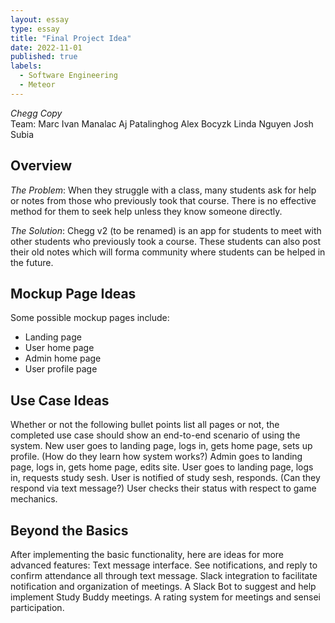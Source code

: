 ```yaml
---
layout: essay
type: essay
title: "Final Project Idea"
date: 2022-11-01
published: true
labels:
  - Software Engineering
  - Meteor
---
```


*Chegg Copy*
<br>
Team: 
Marc Ivan Manalac
Aj Patalinghog
Alex Bocyzk
Linda Nguyen
Josh Subia

## Overview
*The Problem*: When they struggle with a class, many students ask for help or notes from those who previously took that course. There is no effective method for them to seek help unless they know someone directly.

*The Solution*: Chegg v2 (to be renamed) is an app for students to meet with other students who previously took a course. These students can also post their old notes which will forma  community where students can be helped in the future.

## Mockup Page Ideas
Some possible mockup pages include:
<ul>
  <li>Landing page</li>
  <li>User home page</li>
  <li>Admin home page</li>
  <li>User profile page</li>
</ul>

## Use Case Ideas
Whether or not the following bullet points list all pages or not, the completed use case should show an end-to-end scenario of using the system.
New user goes to landing page, logs in, gets home page, sets up profile. (How do they learn how system works?)
Admin goes to landing page, logs in, gets home page, edits site.
User goes to landing page, logs in, requests study sesh.
User is notified of study sesh, responds. (Can they respond via text message?)
User checks their status with respect to game mechanics.


## Beyond the Basics
After implementing the basic functionality, here are ideas for more advanced features:
Text message interface. See notifications, and reply to confirm attendance all through text message.
Slack integration to facilitate notification and organization of meetings.
A Slack Bot to suggest and help implement Study Buddy meetings.
A rating system for meetings and sensei participation.
